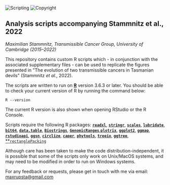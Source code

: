 ![Scripting](https://img.shields.io/badge/Language-R-yellow.svg) ![Copyright](https://img.shields.io/badge/Copyright-(c)_2022_Max\_Stammnitz\_@TCG\_Cambridge-green.svg)

## Analysis scripts accompanying Stammnitz et al., 2022

_Maximilian Stammnitz, Transmissible Cancer Group, University of Cambridge (2015–2022)_

This repository contains custom R scripts which - in conjunction with the associated supplementary files - can be used to replicate the figures presented in "The evolution of two transmissible cancers in Tasmanian devils" (Stammnitz _et al._, 2022).

The scripts are written to run on **[R](https://www.r-project.org/)** version 3.6.3 or later. You should be able to check your current version of R by running the command below:

```
R --version
```

The current R version is also shown when opening RStudio or the R Console.

Scripts require the following R packages: [**`readxl`**](https://cran.r-project.org/web/packages/readxl/index.html), [**`stringr`**](https://cran.r-project.org/web/packages/stringr/index.html), [**`scales`**](https://cran.r-project.org/web/packages/scales/index.html), [**`lubridate`**](https://cran.r-project.org/web/packages/lubridate/index.html), [**`bit64`**](https://cran.r-project.org/web/packages/bit64/index.html), [**`data.table`**](https://cran.r-project.org/web/packages/data.table/index.html), [**`Biostrings`**](https://bioconductor.org/packages/release/bioc/html/Biostrings.html), [**`GenomicRanges`**](https://bioconductor.org/packages/release/bioc/html/GenomicRanges.html),[**`plotrix`**](https://cran.r-project.org/web/packages/plotrix/index.html), [**`ggplot2`**](https://cran.r-project.org/web/packages/ggplot2/index.html), [**`ggmap`**](https://cran.r-project.org/web/packages/ggmap/index.html), [**`rstudioapi`**](https://cran.r-project.org/web/packages/rstudioapi/index.html), [**`ggsn`**](https://cran.r-project.org/web/packages/ggsn/index.html), [**`circlize`**](https://cran.r-project.org/web/packages/circlize/index.html), [**`caper`**](https://cran.r-project.org/web/packages/caper/index.html), [**`phytools`**](https://cran.r-project.org/web/packages/phytools/index.html), [**`treeio`**](https://bioconductor.org/packages/release/bioc/html/treeio.html), [**`ggtree`**](https://bioconductor.org/packages/release/bioc/html/ggtree.html), [**`rectanglePacking`](https://github.com/TransmissibleCancerGroup/rectanglePacking)

Although care has been taken to make the code distribution-independent, it is possible that some of the scripts only work on Unix/MacOS systems, and may need to be modified in order to run on Windows systems.

For any feedback or requests, please get in touch with me via email: maxrupsta@gmail.com
